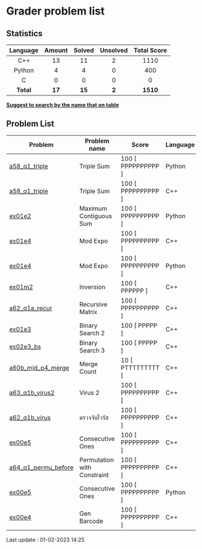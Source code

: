 # Grader problem list
## Statistics

| Language | Amount | Solved | Unsolved | Total Score
| :---: | :---: | :---: | :---: | :---: |
| C++ | 13 | 11 | 2 | 1110 |
| Python | 4 | 4 | 0 | 400 |
| C | 0 | 0 | 0 | 0 |
| **Total** | **17**|**15** | **2**| **1510** |

<u>**Suggest to search by the name that on table**</u>

## Problem List

| Problem | Problem name| Score | Language | Last modified |
|---------|-------------|-------|----------|---------------|
| [a58_q1_triple](a58_q1_triple.py) | Triple Sum | 100 [ PPPPPPPPPP ] | Python | 14:22:01 |
| [a58_q1_triple](a58_q1_triple.cpp) | Triple Sum | 100 [ PPPPPPPPPP ] | C++ | 14:22:01 |
| [ex01e2](ex01e2.py) | Maximum Contiguous Sum | 100 [ PPPPPPPPPP ] | Python | 30/01/23 14:36:06 |
| [ex01e4](ex01e4.cpp) | Mod Expo | 100 [ PPPPPPPPPP ] | C++ | 30/01/23 14:22:33 |
| [ex01e4](ex01e4.py) | Mod Expo | 100 [ PPPPPPPPPP ] | Python | 30/01/23 14:22:33 |
| [ex01m2](ex01m2.cpp) | Inversion | 100 [ PPPPPP ] | C++ | 30/01/23 13:46:25 |
| [a62_q1a_recur](a62_q1a_recur.cpp) | Recursive Matrix | 100 [ PPPPPPPPPP ] | C++ | 30/01/23 13:40:37 |
| [ex01e3](ex01e3.cpp) | Binary Search 2 | 100 [ PPPPP ] | C++ | 30/01/23 12:58:19 |
| [ex02e3_bs](ex02e3_bs.cpp) | Binary Search 3 | 100 [ PPPPP ] | C++ | 26/01/23 16:38:08 |
| [a60b_mid_p4_merge](a60b_mid_p4_merge.cpp) | Merge Count | 10 [ PTTTTTTTTT ] | C++ | 26/01/23 10:41:28 |
| [a63_q1b_virus2](a63_q1b_virus2.cpp) | Virus 2 | 100 [ PPPPPPPPPP ] | C++ | 26/01/23 09:59:50 |
| [a62_q1b_virus](a62_q1b_virus.cpp) | ตรวจจับไวรัส | 100 [ PPPPPPPPPP ] | C++ | 19/01/23 16:41:19 |
| [ex00e5](ex00e5.cpp) | Consecutive Ones | 100 [ PPPPPPPPPP ] | C++ | 19/01/23 10:06:06 |
| [a64_q1_permu_before](a64_q1_permu_before.cpp) | Permutation with Constraint | 100 [ PPPPPPPPPP ] | C++ | 19/01/23 11:39:20 |
| [ex00e5](ex00e5.py) | Consecutive Ones | 100 [ PPPPPPPPPP ] | Python | 19/01/23 10:06:06 |
| [ex00e4](ex00e4.cpp) | Gen Barcode | 100 [ PPPPPPPPPP ] | C++ | 19/01/23 09:55:48 |

Last update : 01-02-2023 14:25
